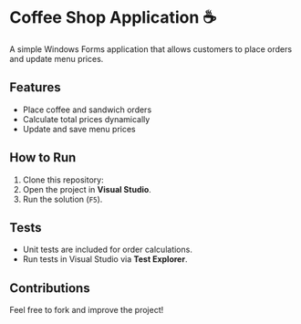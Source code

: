 ﻿# Coffee Shop Application ☕  
A simple Windows Forms application that allows customers to place orders and update menu prices.  

## Features  
- Place coffee and sandwich orders  
- Calculate total prices dynamically  
- Update and save menu prices  

## How to Run  
1. Clone this repository:  
2. Open the project in **Visual Studio**.  
3. Run the solution (`F5`).  

## Tests  
- Unit tests are included for order calculations.  
- Run tests in Visual Studio via **Test Explorer**.  

## Contributions  
Feel free to fork and improve the project!  

